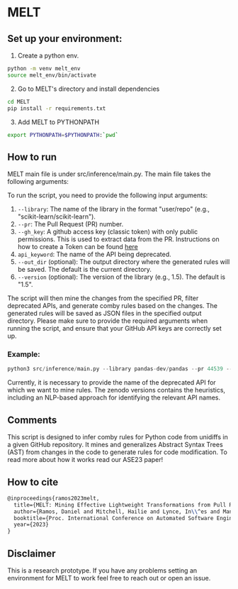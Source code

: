 # MELT

## Set up your environment:

1. Create a python env.
```bash
python -m venv melt_env
source melt_env/bin/activate
```

2. Go to MELT's directory and install dependencies 

```bash
cd MELT
pip install -r requirements.txt
```

3. Add MELT to PYTHONPATH
```bash
export PYTHONPATH=$PYTHONPATH:`pwd`
```

## How to run

MELT main file is under src/inference/main.py. The main file takes the following arguments:

To run the script, you need to provide the following input arguments:

1. `--library`: The name of the library in the format "user/repo" (e.g., "scikit-learn/scikit-learn").
2. `--pr`: The Pull Request (PR) number.
3. `--gh_key`: A github access key (classic token) with only public permissions. This is used to extract data from the PR. Instructions on how to create a Token can be found [here](https://docs.github.com/en/authentication/keeping-your-account-and-data-secure/managing-your-personal-access-tokens#creating-a-personal-access-token-classic)
4. `api_keyword`: The name of the API being deprecated.
5. `--out_dir` (optional): The output directory where the generated rules will be saved. The default is the current directory.
6. `--version` (optional): The version of the library (e.g., 1.5). The default is "1.5".

The script will then mine the changes from the specified PR, filter deprecated APIs, and generate comby rules based on the changes. The generated rules will be saved as JSON files in the specified output directory.
Please make sure to provide the required arguments when running the script, and ensure that your GitHub API keys are correctly set up.

### Example:

```python
python3 src/inference/main.py --library pandas-dev/pandas --pr 44539 --gh_key ghp_********* --api_keyword append
```

Currently, it is necessary to provide the name of the deprecated API for which we want to mine rules. The zenodo versions contains the heuristics, including an NLP-based approach for identifying the relevant API names. 

## Comments
This script is designed to infer comby rules for Python code from unidiffs in a given GitHub repository. It mines and generalizes Abstract Syntax Trees (AST) from changes in the code to generate rules for code modification. To read more about how it works read our ASE23 paper!

## How to cite
```latex
@inproceedings{ramos2023melt,
  title={MELT: Mining Effective Lightweight Transformations from Pull Requests},
  author={Ramos, Daniel and Mitchell, Hailie and Lynce, In\\^es and Manquinho, Vasco and Martins, Ruben and Le Goues, Claire},
  booktitle={Proc. International Conference on Automated Software Engineering (ASE)},
  year={2023}
}
```

## Disclaimer
This is a research prototype. If you have any problems setting an environment for MELT to work feel free to reach out or open an issue.
